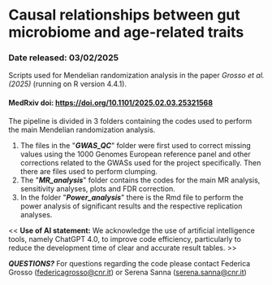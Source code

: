# Causal relationships between gut microbiome and age-related traits
### Date released: 03/02/2025
Scripts used for Mendelian randomization analysis in the paper *Grosso et al. (2025)* (running on R version 4.4.1).
#### MedRxiv doi: https://doi.org/10.1101/2025.02.03.25321568
The pipeline is divided in 3 folders containing the codes used to perform the main Mendelian randomization analysis. 
1. The files in the "***GWAS_QC***" folder were first used to correct missing values using the 1000 Genomes European reference panel and other corrections related to the GWASs used for the project specifically. Then there are files used to perform clumping.
2. The "***MR_analysis***" folder contains the codes for the main MR analysis, sensitivity analyses, plots and FDR correction.
3. In the folder "***Power_analysis***" there is the Rmd file to perform the power analysis of significant results and the respective replication analyses.

<< **Use of AI statement:**
We acknowledge the use of artificial intelligence tools, namely ChatGPT 4.0, to improve code efficiency, particularly to reduce the development time of clear and accurate result tables. >>


***QUESTIONS?*** 
For questions regarding the code please contact Federica Grosso (federicagrosso@cnr.it) or Serena Sanna (serena.sanna@cnr.it)
